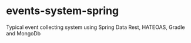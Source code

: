 # events-system-spring
Typical event collecting system using Spring Data Rest, HATEOAS, Gradle and MongoDb